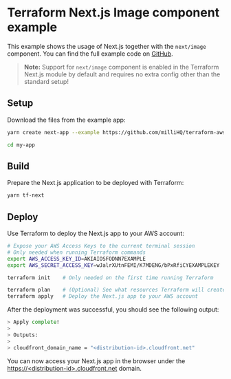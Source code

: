 # Terraform Next.js Image component example

This example shows the usage of Next.js together with the `next/image` component.
You can find the full example code on [GitHub](https://github.com/milliHQ/terraform-aws-next-js/tree/main/examples/next-image).

> **Note:** Support for `next/image` component is enabled in the Terraform Next.js module by default and requires no extra config other than the standard setup!

## Setup

Download the files from the example app:

```sh
yarn create next-app --example https://github.com/milliHQ/terraform-aws-next-js/tree/main/examples/next-image my-app

cd my-app
```

## Build

Prepare the Next.js application to be deployed with Terraform:

```sh
yarn tf-next
```

## Deploy

Use Terraform to deploy the Next.js app to your AWS account:

```sh
# Expose your AWS Access Keys to the current terminal session
# Only needed when running Terraform commands
export AWS_ACCESS_KEY_ID=AKIAIOSFODNN7EXAMPLE
export AWS_SECRET_ACCESS_KEY=wJalrXUtnFEMI/K7MDENG/bPxRfiCYEXAMPLEKEY

terraform init    # Only needed on the first time running Terraform

terraform plan    # (Optional) See what resources Terraform will create
terraform apply   # Deploy the Next.js app to your AWS account
```

After the deployment was successful, you should see the following output:

```sh
> Apply complete!
>
> Outputs:
>
> cloudfront_domain_name = "<distribution-id>.cloudfront.net"
```

You can now access your Next.js app in the browser under the [https://&lt;distribution-id&gt;.cloudfront.net](https://<distribution-id>.cloudfront.net) domain.
